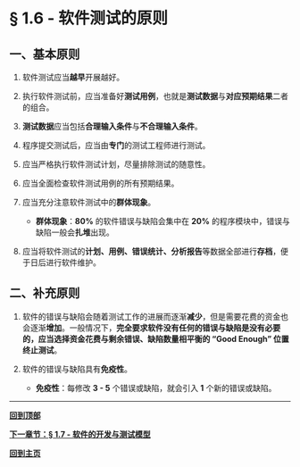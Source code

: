 # § 1.6 - 软件测试的原则

## 一、基本原则

1. 软件测试应当**越早**开展越好。

2. 执行软件测试前，应当准备好**测试用例**，也就是**测试数据**与**对应预期结果**二者的组合。

3. **测试数据**应当包括**合理输入条件**与**不合理输入条件**。

4. 程序提交测试后，应当由**专门**的测试工程师进行测试。

5. 应当严格执行软件测试计划，尽量排除测试的随意性。

6. 应当全面检查软件测试用例的所有预期结果。

7. 应当充分注意软件测试中的**群体现象**。
	- **群体现象**：**80%** 的软件错误与缺陷会集中在 **20%** 的程序模块中，错误与缺陷一般会**扎堆**出现。

8. 应当将软件测试的**计划、用例、错误统计、分析报告**等数据全部进行**存档**，便于日后进行软件维护。

## 二、补充原则

1. 软件的错误与缺陷会随着测试工作的进展而逐渐**减少**，但是需要花费的资金也会逐渐**增加**。一般情况下，**完全要求软件没有任何的错误与缺陷是没有必要的，应当选择资金花费与剩余错误、缺陷数量相平衡的 “Good Enough” 位置终止测试**。

2. 软件的错误与缺陷具有**免疫性**。
	- **免疫性**：每修改 **3 - 5** 个错误或缺陷，就会引入 **1** 个新的错误或缺陷。

---
[**回到顶部**](https://github.com/Lingggao/Software-Testing-Basics/blob/master/%E7%AC%AC%E4%B8%80%E7%AB%A0/1_6_%E8%BD%AF%E4%BB%B6%E6%B5%8B%E8%AF%95%E7%9A%84%E5%8E%9F%E5%88%99.md#-16---%E8%BD%AF%E4%BB%B6%E6%B5%8B%E8%AF%95%E7%9A%84%E5%8E%9F%E5%88%99)

[**下一章节：§ 1.7 - 软件的开发与测试模型**](https://github.com/Lingggao/Software-Testing-Basics/blob/master/%E7%AC%AC%E4%B8%80%E7%AB%A0/1_7_%E8%BD%AF%E4%BB%B6%E7%9A%84%E5%BC%80%E5%8F%91%E4%B8%8E%E6%B5%8B%E8%AF%95%E6%A8%A1%E5%9E%8B.md#-17---%E8%BD%AF%E4%BB%B6%E7%9A%84%E5%BC%80%E5%8F%91%E4%B8%8E%E6%B5%8B%E8%AF%95%E6%A8%A1%E5%9E%8B)

[**回到主页**](https://github.com/Lingggao/Software-Testing-Basics#%E8%BD%AF%E4%BB%B6%E6%B5%8B%E8%AF%95%E5%9F%BA%E7%A1%80)